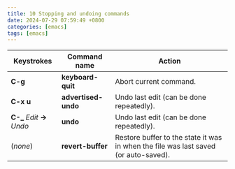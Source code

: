 ```yaml
---  
title: 10 Stopping and undoing commands  
date: 2024-07-29 07:59:49 +0800  
categories: [emacs]  
tags: [emacs]  
--- 
```

| **Keystrokes**                | **Command name**    | **Action**                                                                          |
| ----------------------------- | ------------------- | ----------------------------------------------------------------------------------- |
| **C-g**                       | **keyboard-quit**   | Abort current command.                                                              |
| **C-x u**                     | **advertised-undo** | Undo last edit (can be done repeatedly).                                            |
| **C-\_** *Edit* **→** *Undo* | **undo**            | Undo last edit (can be done repeatedly).                                            |
| (*none*)                      | **revert-buffer**   | Restore buffer to the state it was in when the file was last saved (or auto-saved). |
